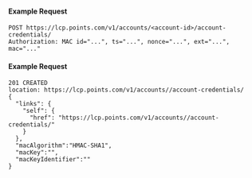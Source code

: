 #### Example Request

    POST https://lcp.points.com/v1/accounts/<account-id>/account-credentials/
    Authorization: MAC id="...", ts="...", nonce="...", ext="...", mac="..."

#### Example Request

    201 CREATED
    location: https://lcp.points.com/v1/accounts//account-credentials/
    {
      "links": {
        "self": {
          "href": "https://lcp.points.com/v1/accounts//account-credentials/"
        }
      },
      "macAlgorithm":"HMAC-SHA1",
      "macKey":"",
      "macKeyIdentifier":""
    }
